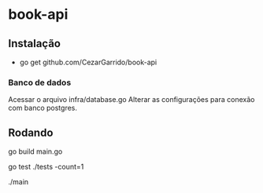 # book-api


## Instalação

- go get github.com/CezarGarrido/book-api


### Banco de dados

Acessar o arquivo infra/database.go
Alterar as configurações para conexão com banco postgres.



## Rodando

go build main.go

go test ./tests -count=1

./main